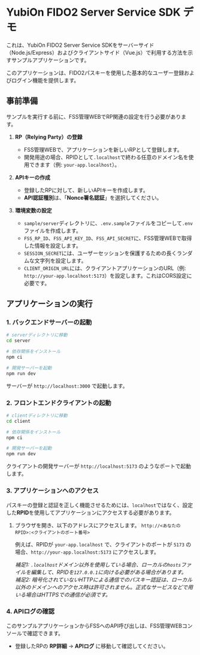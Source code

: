 # YubiOn FIDO2 Server Service SDK デモ

これは、YubiOn FIDO2 Server Service SDKをサーバーサイド（Node.js/Express）およびクライアントサイド（Vue.js）で利用する方法を示すサンプルアプリケーションです。

このアプリケーションは、FIDO2パスキーを使用した基本的なユーザー登録およびログイン機能を提供します。

## 事前準備

サンプルを実行する前に、FSS管理WEBでRP関連の設定を行う必要があります。

1.  **RP（Relying Party）の登録**
    *   FSS管理WEBで、アプリケーションを新しいRPとして登録します。
    *   開発用途の場合、RPIDとして`.localhost`で終わる任意のドメイン名を使用できます（例: `your-app.localhost`）。

2.  **APIキーの作成**
    *   登録したRPに対して、新しいAPIキーを作成します。
    *   **API認証種別**は、「**Nonce署名認証**」を選択してください。

3.  **環境変数の設定**
    *   `sample/server`ディレクトリに、`.env.sample`ファイルをコピーして`.env`ファイルを作成します。
    *   `FSS_RP_ID`、`FSS_API_KEY_ID`、`FSS_API_SECRET`に、FSS管理WEBで取得した情報を設定します。
    *   `SESSION_SECRET`には、ユーザーセッションを保護するための長くランダムな文字列を設定します。
    *   `CLIENT_ORIGIN_URL`には、クライアントアプリケーションのURL（例: `http://your-app.localhost:5173`）を設定します。これはCORS設定に必要です。

## アプリケーションの実行

### 1. バックエンドサーバーの起動

```bash
# serverディレクトリに移動
cd server

# 依存関係をインストール
npm ci

# 開発サーバーを起動
npm run dev
```
サーバーが `http://localhost:3000` で起動します。

### 2. フロントエンドクライアントの起動

```bash
# clientディレクトリに移動
cd client

# 依存関係をインストール
npm ci

# 開発サーバーを起動
npm run dev
```
クライアントの開発サーバーが `http://localhost:5173` のようなポートで起動します。

### 3. アプリケーションへのアクセス

パスキーの登録と認証を正しく機能させるためには、`localhost`ではなく、設定した**RPID**を使用してアプリケーションにアクセスする必要があります。

1.  ブラウザを開き、以下のアドレスにアクセスします。
    `http://<あなたのRPID>:<クライアントのポート番号>`

    例えば、RPIDが `your-app.localhost` で、クライアントのポートが `5173` の場合、`http://your-app.localhost:5173` にアクセスします。

    *補足1: `.localhost`ドメイン以外を使用している場合、ローカルの`hosts`ファイルを編集して、RPIDを`127.0.0.1`に向ける必要がある場合があります。*  
    *補足2: 暗号化されていないHTTPによる通信でのパスキー認証は、ローカル以外のドメインへのアクセス時は許可されません。正式なサービスなどで用いる場合はHTTPSでの通信が必須です。*  

### 4. APIログの確認

このサンプルアプリケーションからFSSへのAPI呼び出しは、FSS管理WEBコンソールで確認できます。

*   登録したRPの **RP詳細** -> **APIログ** に移動して確認してください。
